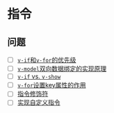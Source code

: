 # 指令

## 问题

- [ ] [`v-if`和`v-for`的优先级]()
- [ ] [`v-model`双向数据绑定的实现原理]()
- [ ] [`v-if` vs. `v-show`]()
- [ ] [`v-for`设置key属性的作用]()
- [ ] [指令修饰符]()
- [ ] [实现自定义指令]()

